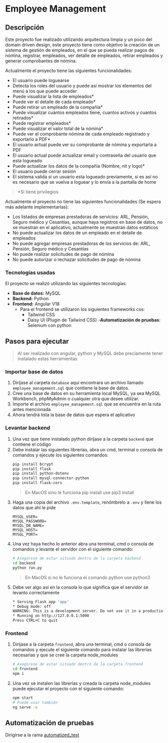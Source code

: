 # Employee Management

## Descripción
Este proyecto fue realizado utilizando arquitectura limpia y un poco del domain driven design, este proyecto tiene como objetivo la creación de un sistema de gestión de empleados, en el que se pueda realizar pagos de nómina, registrar, empleados, ver detalle de empleados, retirar empleados y generar comprobantes de nómina.

Actualmente el proyecto tiene las siguientes funcionalidades:

- El usuario puede loguearse
- Detecta los roles del usuario y puede así mostrar los elementos del menú a los que puede acceder
- Puede visualizar la lista de empleados*
- Puede ver el detalle de cada empleado*
- Puede retirar un empleado de la compañía*
- Puede visualizar cuantos empleados tiene, cuantos activos y cuantos retirados*
- Puede registrar empleados*
- Puede visualizar el valor total de la nómina*
- Puede ver el comprobante nómina de cada empleado registrado y exportarlo a PDF*
- El usuario actual puede ver su comprobante de nómina y exportarla a PDF
- El usuario actual puede actualizar email y contraseña del usuario que esta logueado
- Puede actualizar los datos de la compañía (Nombre, nit y logo)*
- El usuario puede cerrar sesión
- El sistema valida si un usuario esta logueado previamente, si es así no es necesario que se vuelva a loguear y lo envía a la pantalla de home

> *Si tiene privilegios


Actualmente el proyecto no tiene las siguientes funcionalidades (Se espera más adelante implementarlas):

- Los listados de empresas prestadoras de servicios: ARL, Pensión, Seguro médico y Cesantías, aunque haya registros en base de datos, no se muestran en el aplicativo, actualmente se muestran datos estáticos
- No puede actualizar los datos de un empleado en el detalle de empleados
- No puede agregar empresas prestadoras de los servicios de: ARL, Pensión, Seguro médico y Cesantías
- No puede realizar solicitudes de pago de nómina
- No puede autorizar o rechazar solicitudes de pago de nómina

### Tecnologías usadas
El proyecto se realizó utilizando las siguientes tecnologías:

- **Base de datos:** MySQL
- **Backend:** Python
- **Frontend:** Angular V18
    - Para el frontend se utilizaron los siguientes frameworks css:
        - Tailwind CSS
        - Daisy UI (Plugin de Tailwind CSS)
-**Automatización de pruebas**: Selenium con python

## Pasos para ejecutar

> Al ser realizado con angular, python y MySQL debe preciamente tener instalado estas herramientas

### Importar base de datos
1. Diríjase al carpeta `database` aquí encontrara un archivo llamado `employee_management.sql` que contiene la base de datos.
2. Cree una base de datos en su herramienta local MySQL, ya sea MySQL Workbench, phpMyAdmin o cualquier otra que desee utilizar.
3. Importe el archivo `employee_management.sql` que se encuentra en la ruta antes mencionada
4. Ahora tendrá lista la base de datos que espera el aplicativo

### Levantar backend
1. Una vez que tiene instalado python diríjase a la carpeta `backend` que contiene el código
2. Debe instalar las siguientes librerías, abra un cmd, terminal o consola de comandos y ejecute los siguientes comandos:
    ```sh
    pip install bcrypt 
    pip install flask
    pip install python-dotenv
    pip install mysql-connector-python
    pip install flask-cors
    ```
    > En MacOS sino le funciona pip install use pip3 install
3. Haga una copia del archivo `.env.template`, renómbrelo a `.env` y llene los datos que ahí le pide
    ```env
    MYSQL_USER=
    MYSQL_PASSWORD=
    MYSQL_DB_NAME=
    MYSQL_HOST=
    MYSQL_PORT=
    ```
4. Una vez haya hecho lo anterior abra una terminal, cmd o consola de comandos y levante el servidor con el siguiente comando:
    ```sh
    # Asegúrese de estar situado dentro de la carpeta backend
    cd backend
    python run.py
    ```
    > En MacOS si no le funciona el comando python use python3
5. Debe ver algo así en la consola lo que significa que el servidor se levanto correctamente
    ```sh
    * Serving Flask app 'app'
    * Debug mode: off
    WARNING: This is a development server. Do not use it in a production deployment. Use a production WSGI server instead.
    * Running on http://127.0.0.1:5000
    Press CTRL+C to quit
    ```

### Frontend
1. Dirijase a la carpeta `frontend`, abra una terminal, cmd o consola de comandos y ejecute el siguiente comando para instalar las librerías necesarias  y que se cree la carpeta node_modules
    ```sh
    # Asegúrese de estar situado dentro de la carpeta frontend
    cd frontend
    npm i
    ```
2. Una vez se instalen las librerías y creada la carpeta node_modules puede ejecutar el proyecto con el siguiente comando:
    ```sh
    npm start
    # Puede usar también
    ng serve -o
    ```

## Automatización de pruebas
Dirigirse a la rama [automatized_test](https://github.com/juanjmorelos/employee_magement/tree/automatized_test%5D)
